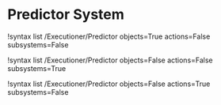 <!-- MOOSE Documentation Stub: Remove this when content is added. -->

# Predictor System

!syntax list /Executioner/Predictor objects=True actions=False subsystems=False

!syntax list /Executioner/Predictor objects=False actions=False subsystems=True

!syntax list /Executioner/Predictor objects=False actions=True subsystems=False
